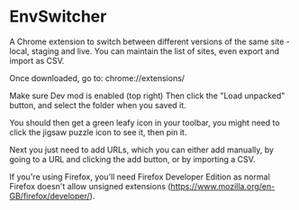 # EnvSwitcher

A Chrome extension to switch between different versions of the same site - local, staging and live.
You can maintain the list of sites, even export and import as CSV.

Once downloaded, go to:
chrome://extensions/

Make sure Dev mod is enabled (top right)
Then click the "Load unpacked" button, and select the folder when you saved it.

You should then get a green leafy icon in your toolbar, you might need to click the jigsaw puzzle icon to see it, then pin it.

Next you just need to add URLs, which you can either add manually, by going to a URL and clicking the add button, or by importing a CSV.

If you're using Firefox, you'll need Firefox Developer Edition as normal Firefox doesn't allow unsigned extensions (https://www.mozilla.org/en-GB/firefox/developer/).
